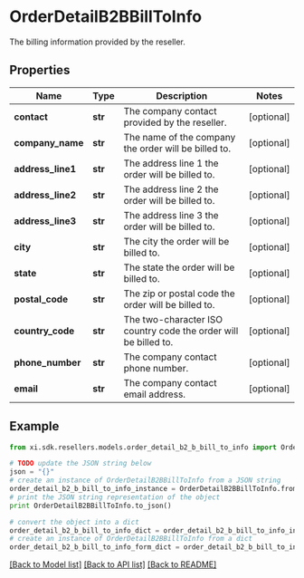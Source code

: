 # OrderDetailB2BBillToInfo

The billing information provided by the reseller.

## Properties

Name | Type | Description | Notes
------------ | ------------- | ------------- | -------------
**contact** | **str** | The company contact provided by the reseller. | [optional] 
**company_name** | **str** | The name of the company the order will be billed to. | [optional] 
**address_line1** | **str** | The address line 1 the order will be billed to. | [optional] 
**address_line2** | **str** | The address line 2 the order will be billed to. | [optional] 
**address_line3** | **str** | The address line 3 the order will be billed to. | [optional] 
**city** | **str** | The city the order will be billed to. | [optional] 
**state** | **str** | The state the order will be billed to. | [optional] 
**postal_code** | **str** | The zip or postal code the order will be billed to. | [optional] 
**country_code** | **str** | The two-character ISO country code the order will be billed to. | [optional] 
**phone_number** | **str** | The company contact phone number. | [optional] 
**email** | **str** | The company contact email address. | [optional] 

## Example

```python
from xi.sdk.resellers.models.order_detail_b2_b_bill_to_info import OrderDetailB2BBillToInfo

# TODO update the JSON string below
json = "{}"
# create an instance of OrderDetailB2BBillToInfo from a JSON string
order_detail_b2_b_bill_to_info_instance = OrderDetailB2BBillToInfo.from_json(json)
# print the JSON string representation of the object
print OrderDetailB2BBillToInfo.to_json()

# convert the object into a dict
order_detail_b2_b_bill_to_info_dict = order_detail_b2_b_bill_to_info_instance.to_dict()
# create an instance of OrderDetailB2BBillToInfo from a dict
order_detail_b2_b_bill_to_info_form_dict = order_detail_b2_b_bill_to_info.from_dict(order_detail_b2_b_bill_to_info_dict)
```
[[Back to Model list]](../README.md#documentation-for-models) [[Back to API list]](../README.md#documentation-for-api-endpoints) [[Back to README]](../README.md)


